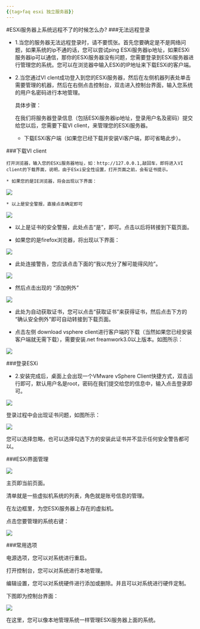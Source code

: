 ```yaml
---
{{tag>faq esxi 独立服务器}}
---
```


#ESXi服务器上系统远程不了的时候怎么办?
###无法远程登录

* 1.当您的服务器无法远程登录时，请不要慌张。首先您要确定是不是网络问题，如果系统的ip不通的话，您可以尝试ping ESXi服务器ip地址，如果ESXi服务器ip可以通信，那你的ESXi服务器没有问题，您需要登录到ESXi服务器进行管理您的系统。您可以在浏览器中输入ESXi的IP地址来下载ESXi的客户端。    

* 2.当您通过VI clent成功登入到您的ESXi服务器，然后在左侧机器列表处单击需要管理的机器，然后在右侧点击控制台，双击进入控制台界面，输入您系统的用户名密码进行本地管理。

    具体步骤：

    在我们将服务器登录信息（包括ESXi服务器ip地址，登录用户名及密码）提交给您以后，您需要下载VI client，来管理您的ESXi服务器。

    * 下载ESXi客户端（如果您已经下载并安装Vi客户端，即可省略此步）。 

###下载VI client

    打开浏览器，输入您的ESXi服务器地址，如：http://127.0.0.1,敲回车，即将进入VI client的下载界面，说明，由于ESxi安全性设置，打开页面之前，会有证书提示。

    * 如果您的是IE浏览器，将会出现以下界面：
![][1]

    * 以上是安全警报，直接点击确定即可

![][2]

    
* 以上是证书的安全警报，此处点击“是”，即可。点击以后将转接到下载页面。

    
* 如果您的是firefox浏览器，将出现以下界面：

![][3]

* 此处连接警告，您应该点击下面的“我以充分了解可能得风险”。

![][4]

* 然后点击出现的 “添加例外”

![][5]

* 此处为自动获取证书，您可以点击“获取证书”来获得证书，然后点击下方的 “确认安全例外”即可自动转接到下载页面。

* 点击左侧 download vsphere client进行客户端的下载（当然如果您已经安装客户端就无需下载），需要安装.net freamwork3.0以上版本。如图所示：

![][6]

###登录ESXi

   * 2.安装完成后，桌面上会出现一个VMware vSphere Client快捷方式，双击运行即可，默认用户名是root，密码在我们提交给您的信息中，输入点击登录即可。

![][7]

登录过程中会出现证书问题，如图所示：

![][8]


   您可以选择忽略，也可以选择勾选下方的安装此证书并不显示任何安全警告都可以。

###ESXi界面管理

![][9]


   主页即当前页面。

   清单就是一些虚拟机系统的列表，角色就是账号信息的管理。

   在左边框里，为您ESXi服务器上存在的虚拟机。

   点击您要管理的系统右键：

![][10]


###常用选项

   电源选项，您可以对系统进行重启。

   打开控制台，您可以对系统进行本地管理。

   编辑设置，您可以对系统硬件进行添加或删除。并且可以对系统进行硬件定制。

   下图即为控制台界面：

![][11]


   在这里，您可以像本地管理系统一样管理ESXi服务器上面的系统。 

[1]:http://voga.emagineconcept.com/knowledgebase/1.jpg
[2]:http://voga.emagineconcept.com/knowledgebase/2.jpg
[3]:http://voga.emagineconcept.com/knowledgebase/3.jpg
[4]:http://voga.emagineconcept.com/knowledgebase/4.jpg
[5]:http://voga.emagineconcept.com/knowledgebase/5.jpg
[6]:http://voga.emagineconcept.com/knowledgebase/6.jpg
[7]:http://voga.emagineconcept.com/knowledgebase/7.jpg
[8]:http://voga.emagineconcept.com/knowledgebase/8.jpg
[9]:http://voga.emagineconcept.com/knowledgebase/9.jpg
[10]:http://voga.emagineconcept.com/knowledgebase/10.jpg
[11]:http://voga.emagineconcept.com/knowledgebase/11.jpg